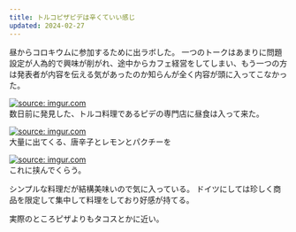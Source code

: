 ```yaml
---
title: トルコピザピデは辛くていい感じ
updated: 2024-02-27
---
```


昼からコロキウムに参加するために出ラボした。
一つのトークはあまりに問題設定が人為的で興味が削がれ、途中からカフェ経営をしてしまい、もう一つの方は発表者が内容を伝える気があったのか知らんが全く内容が頭に入ってこなかった。

<a href="https://imgur.com/2ezwfbT"><img src="https://i.imgur.com/2ezwfbT.jpg" title="source: imgur.com" /></a>  
数日前に発見した、トルコ料理であるピデの専門店に昼食は入って来た。

<a href="https://imgur.com/2u57KYp"><img src="https://i.imgur.com/2u57KYp.jpg" title="source: imgur.com" /></a>  
大量に出てくる、唐辛子とレモンとパクチーを

<a href="https://imgur.com/0VQJwKx"><img src="https://i.imgur.com/0VQJwKx.jpg" title="source: imgur.com" /></a>  
これに挟んでくらう。

シンプルな料理だが結構美味いので気に入っている。
ドイツにしては珍しく商品を限定して集中して料理をしており好感が持てる。

実際のところピザよりもタコスとかに近い。
